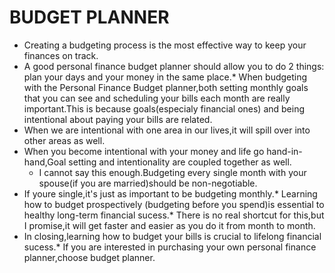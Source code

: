 # BUDGET PLANNER

 
   * Creating a budgeting process is the most effective way to keep your finances on track.
 * A good personal finance budget planner should allow you to do 2 things: plan your days and your 
 money in the same place.* When budgeting with the Personal Finance Budget planner,both setting monthly goals that you can 
 see and scheduling your bills each month are really important.This is because goals(especialy 
 financial ones) and being intentional about paying your bills are related.
 * When we are intentional with one area in our lives,it will spill over into other areas as well.
 * When you become intentional with your money and life go hand-in-hand,Goal setting and intentionality
 are coupled together as well.
   * I cannot say this enough.Budgeting every single month with your spouse(if you are married)should be non-negotiable.
 * If youre single,it's just as important to be budgeting monthly.* Learning how to budget prospectively
 (budgeting before you spend)is essential to healthy long-term financial sucess.* There is no real shortcut 
 for this,but I promise,it will get faster and easier as you do it from month to month.
 * In closing,learning how to budget your bills is crucial to lifelong financial sucess.* If you are interested
 in purchasing your own personal finance planner,choose budget planner.

